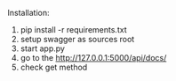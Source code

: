 Installation:

1. pip install -r requirements.txt
2. setup swagger as sources root
3. start app.py
4. go to the http://127.0.0.1:5000/api/docs/
5. check get method